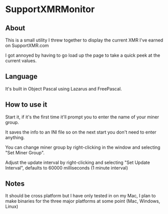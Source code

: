 # SupportXMRMonitor
## About
This is a small utility I threw together to display the current XMR I've earned on SupportXMR.com

I got annoyed by having to go load up the page to take a quick peek at the current values.

## Language
It's built in Object Pascal using Lazarus and FreePascal.

## How to use it
Start it, if it's the first time it'll prompt you to enter the name of your miner group.

It saves the info to an INI file so on the next start you don't need to enter anything.

You can change miner group by right-clicking in the window and selecting "Set Miner Group".

Adjust the update interval by right-clicking and selecting "Set Update Interval", defaults to 60000 milliseconds (1 minute interval)

## Notes

It should be cross platform but I have only tested in on my Mac, I plan to make binaries for the three major platforms at some point (Mac, Windows, Linux)

